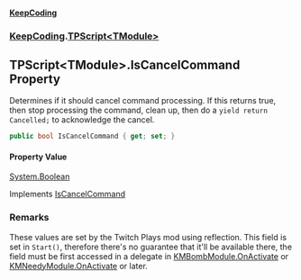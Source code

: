 #### [KeepCoding](index.md 'index')
### [KeepCoding](KeepCoding.md 'KeepCoding').[TPScript&lt;TModule&gt;](TPScript.TModule..md 'KeepCoding.TPScript&lt;TModule&gt;')
## TPScript&lt;TModule&gt;.IsCancelCommand Property
Determines if it should cancel command processing. If this returns true, then stop processing the command, clean up, then do a `yield return Cancelled;` to acknowledge the cancel.  
```csharp
public bool IsCancelCommand { get; set; }
```
#### Property Value
[System.Boolean](https://docs.microsoft.com/en-us/dotnet/api/System.Boolean 'System.Boolean')

Implements [IsCancelCommand](ITP.IsCancelCommand.md 'KeepCoding.ITP.IsCancelCommand')  
### Remarks
These values are set by the Twitch Plays mod using reflection. This field is set in `Start()`, therefore there's no guarantee that it'll be available there, the field must be first accessed in a delegate in [KMBombModule.OnActivate](https://docs.microsoft.com/en-us/dotnet/api/KMBombModule.OnActivate 'KMBombModule.OnActivate') or [KMNeedyModule.OnActivate](https://docs.microsoft.com/en-us/dotnet/api/KMNeedyModule.OnActivate 'KMNeedyModule.OnActivate') or later.  
